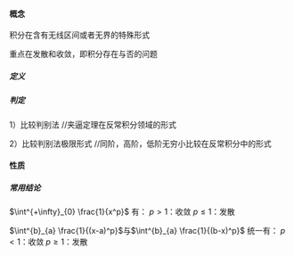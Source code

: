 #### 概念
积分在含有无线区间或者无界的特殊形式

重点在发散和收敛，即积分存在与否的问题

##### 定义

##### 判定
1）比较判别法
//夹逼定理在反常积分领域的形式


2）比较判别法极限形式
//同阶，高阶，低阶无穷小比较在反常积分中的形式

#### 性质
##### 常用结论

$\int^{+\infty}_{0} \frac{1}{x^p}$
有：
$p>1$：收敛
$p\leq1$：发散


$\int^{b}_{a} \frac{1}{(x-a)^p}$与$\int^{b}_{a} \frac{1}{(b-x)^p}$
统一有：
$p<1$：收敛
$p\geq1$：发散
